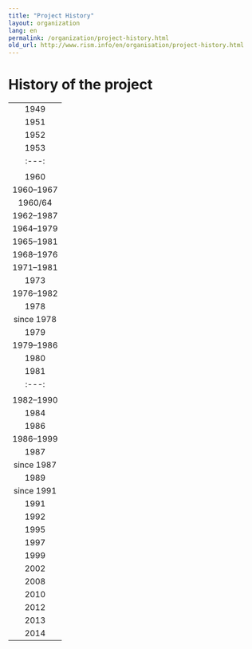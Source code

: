 ```yaml
---
title: "Project History"
layout: organization
lang: en
permalink: /organization/project-history.html
old_url: http://www.rism.info/en/organisation/project-history.html
---
```


# History of the project

|  |
| :---: |
| 1949 | Decision to establish an International Inventory of Musical Sources through the [International Musicological Society (IMS)](http://ims-international.ch/){:target="_blank"} |
| 1951 | Decision to carry out the project in cooperation with the [International Association of Music Libraries, Music Archives and Music Documentation Centres (IAML)](http://www.iaml.info/){:target="_blank"} |
| 1952 | First conference of the Commission Mixte set up by both organizations. Elaboration of a master plan |
| 1953 | Establishment of the first secretariat in Paris. Director: François Lesure  |
| :---: |
| |![1953](/images/organization/history-1953.png) *1st RISM meeting, Paris 1953: François Lesure, Vladimir Fedorov, Nanie Bridgman, Nino Pirotta* |
| 1960 | Zentralredaktion in Kassel established |
| 1960–1967 | Director of the Zentralredaktion: Friedrich W. Riedel |
| 1960/64 | First publications of series B: 1960 B/I: François Lesure: _Recueils Imprimés XVIe-XVIIe Siècles_; 1964 B/II: François Lesure: _Recueils Imprimés XVIIIe Siècle_. Since then more than 30 volumes have been published; see the [RISM publications](/publications.html#c2619) |
| 1962–1987 | Financial support from the City of Kassel |
| 1964–1979 | Financial support from the Ford Foundation |
| 1965–1981 | Financial support from Stiftung Volkswagenwerk Hannover |
| 1968–1976 | Director of the Zentralredaktion: Karlheinz Schlager |
| 1971–1981 | Publication of A/I: Einzeldrucke vor 1800 (Individual Prints before 1800); 9 volumes |
| 1973 | Establishment of regulations with regard to form and content for the description of manuscripts by the Advisory Research Committee |
| 1976–1982 | Director of the Zentralredaktion: Helmut Rösing |
| 1978 | Start of series A/II:Publication of the catalogue of the Fürstlich Hohenlohe-Langenburg'sche Schlossbibliothek in *Fontes* |
| since 1978 | Support from UNESCO Conseil International de la Philosophie et des Sciences Humaines |
| 1979 | Foundation of the association Internationales Quellenlexikon der Musik e.V. First publications of series C: C/IV: Cecil Hill, Katya Manor, James Siddons, Dorothy Freed, *Directory of Music Research Libraries. Volume 4: Australia, Israel, Japan, New Zealand*. Since then, 5 volumes have appeared in series C (some revised; see [RISM publications](/publications.html#c2620) |
| 1979–1986 | Publication of three special volumes: Norbert Böker-Heil, Harald Heckmann, Ilse Kindermann:*Das Tenorlied. Mehrstimmige Lieder in deutschen Quellen 1450- 1580* |
| 1980 | Inclusion of the Zentralredaktion in the "Akademienprogramm" financed by state and federal governments through the Conference of the Academies of Sciences |
| 1981 | Publication of the guidelines for series A/II in *Fontes* |
| :---: |
| |![1981](/images/organization/history-fontes.png) *Meeting of the Commission mixte, Budapest 1981: Israel Adler, Pierluigi Petrobelli, Barry S. Brook, Clemens von Gleich, Helmut Rösing, Wolfgang Rehm, Harald Heckmann*
| 1982–1990 | Director of the Zentralredaktion: Joachim Schlichte |
| 1984 | First microfiche edition of series A/II |
| 1986 | Second microfiche edition of series A/II |
| 1986–1999 | Publication of A/I *Einzeldrucke vor 1800 (Individual Prints before 1800): Addenda et Corrigenda* (4 volumes) |
| 1987 | Zentralredaktion moves to Frankfurt am Main, Stadt- und Universitätsbibliothek at Goethe Universität |
| since 1987 | Financial support from the City of Frankfurt |
| 1989 | Publication of INFO-RISM No. 1 |
| since 1991 | Director of the Zentralredaktion: Klaus Keil |
| 1991 | Establishment of a subcommission of the Commission Mixte for libretti. Transfer of approx. 90,000 entries from series A/II to the PIKaDo program by RISM Germany |
| 1992 | Publication of *Libretti in deutschen Bibliotheken. Katalog der gedruckten Texte zu Opern, Oratorien, Kantaten, Schuldramen, Balletten und Gelegenheitskompositionen von den Anfängen bis zur Mitte des 19. Jahrhunderts*. Microfiche edition |
| 1995 | First CD-ROM edition of series A/II (K.G. Saur). New editions annually until 2008. |
| 1997 | First version of internet database of series A/II. A joint project of the RISM Zentralredaktion and the U.S. RISM Office at Harvard University. |
| 1999 | Publication of the RISM library sigla as a complete index |
| 2002 | International congress: **Scientific and Technological Challenges of Musicological Source Research at International Level — 50 Years RISM**.Second version of internet database of Series A/IIwith biannual updates. Provider: National Information Services Corporation (NISC USA) |
| 2008 | Database offered through EBSCO |
| 2010 | Databased launched online free of charge with monthly updates |
| 2012 | International conference: **[Music Documentation in Libraries, Scholarship, and Practice](/publications/conferences/conference-2012.html)** |
| 2013 | RISM data offered as open data |
| 2014 | RISM data offered as linked open data |
